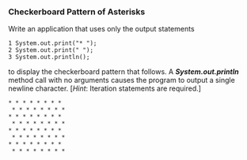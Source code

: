 ### Checkerboard Pattern of Asterisks

Write an application that uses only the output statements

    1 System.out.print("* ");
    2 System.out.print(" ");
    3 System.out.println();

to display the checkerboard pattern that follows. A **_System.out.println_** method call with no arguments
causes the program to output a single newline character. [_Hint_: Iteration statements are
required.]

    * * * * * * * *
     * * * * * * * *
    * * * * * * * *
     * * * * * * * *
    * * * * * * * *
     * * * * * * * *
    * * * * * * * *
     * * * * * * * *